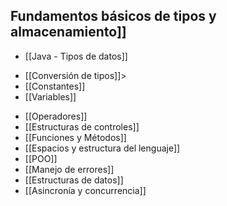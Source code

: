 ## Fundamentos básicos de tipos y almacenamiento]]
+ [[Java - Tipos de datos]]
- [[Conversión de tipos]]>
- [[Constantes]]
- [[Variables]]
+ [[Operadores]]
+ [[Estructuras de controles]]
+ [[Funciones y Métodos]]
+ [[Espacios y estructura del lenguaje]]
+ [[POO]]
+  [[Manejo de errores]]
+ [[Estructuras de datos]]
+ [[Asincronía y concurrencia]]


